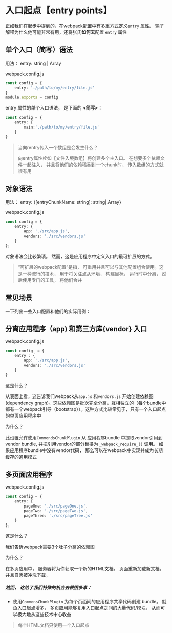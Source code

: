 # 入口起点【entry points】

正如我们在起步中提到的，在webpack配置中有多重方式定义`entry` 属性。 输了解释为什么他可能非常有用，还将张氏**如何去**配置 `entry` 属性



## 单个入口（简写）语法

用法： entry: string | Array<string>

webpack.config.js

```typescript
const config = {
    entry: './path/to/my/entry/file.js'
}
module.exports = config
```

entry 属性的单个入口语法， 是下面的 **<简写>**：

```typescript
const config = {
    entry: {
        main:'./path/to/my/entry/file.js'
    }
}
```

> 当向rentry传入一个数组是会发生什么？
>
> 向entry属性栓如【文件入境数组】将创建多个主入口。  在想要多个依赖文件一起注入， 并且将他们的依赖稻香到一个chunk时，  传入数组的方式就很有用



## 对象语法

用法： entry: {[entryChunkName: string]: string| Array<string>}

webpack.config.js

```typescript
const config = {
    entry: {
        app: './src/app.js',
        vendors: './src/vendors.js'
    }
};
```

对象语法会比较繁琐。 然而，这是应用程序中定义入口的最可扩展的方式。

> “可扩展的webpack配置”是指， 可重用并且可以与其他配置组合使用。这是一种流行的技术， 用于将关注点从环境， 构建目标， 运行时中分离， 然后使用专门的工具， 将他们合并 



## 常见场景

一下列出一些入口配置和他们的实际用例：

## 分离应用程序（app) 和第三方库{vendor} 入口

webpack.config.js

```typescript
const config  = {
    entry : {
        app: './src/app.js',
        vendors: './src/vendors.js'
    }
}
```

这是什么？

从表面上看，这告诉我们webpack从`app.js` 和`vendors.js` 开始创建依赖图(dependency graph)。这些依赖图是批次完全分离，互相独立的（每个bundle中都有一个webpack引导（bootstrap））。这种方式比较常见于，只有一个入口起点的单页应用程序中

为什么？

此设置允许使用`CommondsChunkPlugin` 从 应用程序bundle 中提取vendor引用到vendor bundle, 并把引用vendor的部分替换为 `_webpack_require_()` 调用。 如果应用程序bundle中没有vendor代码， 那么可以在webpack中实现并成为长期缓存的通用模式



## 多页面应用程序

webpack.config.js

```typescript
const config = {
    entry: {
        pageOne: './src/pageOne.js',
        pageTwo: './src/pageTwo.js',
        pageThree: './src/pageTree.js'
    }
};
```

这是什么？

我们告诉webpack需要3个肚子分离的依赖图

为什么？

在多页应用中， 服务器将为你获取一个新的HTML文档。 页面重新加载新文档， 并且自愿被冲洗下载，

#####  然而， 这给了我们特殊的机会去做很多事：

* 使用`CommonsChunkPlugin` 为每个页面间的应用程序共享代码创建 bundle。 鱿鱼入口起点增多， 多页应用能够复用入口起点之间的大量代码/模块， 从而可以极大地从这些技术中心收益

> 每个HTML文档只使用一个入口起点